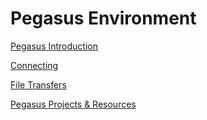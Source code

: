 # Pegasus Environment

[Pegasus Introduction](p_env_1-intro.md)

[Connecting](p_env_2-connect.md)

[File Transfers](p_env_3-transfer.md)

[Pegasus Projects & Resources](p_env_4-projects.md) 


